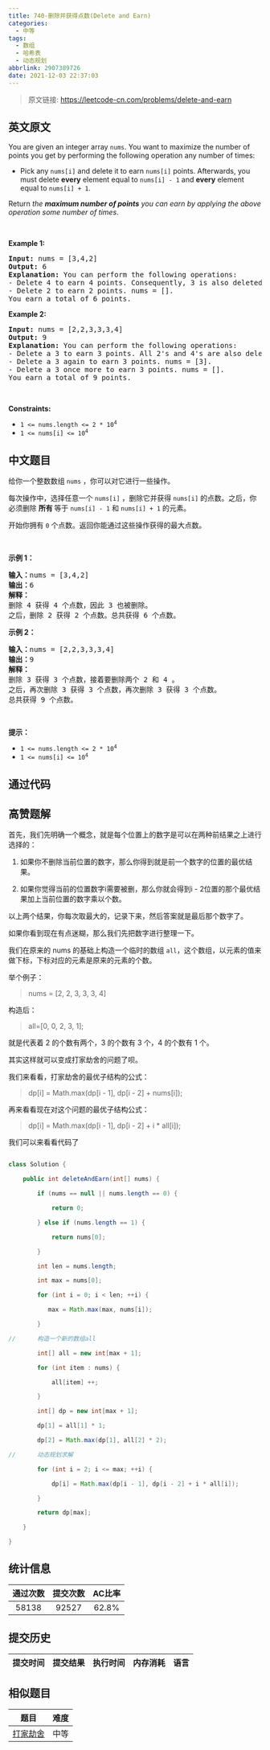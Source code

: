 ```yaml
---
title: 740-删除并获得点数(Delete and Earn)
categories:
  - 中等
tags:
  - 数组
  - 哈希表
  - 动态规划
abbrlink: 2907389726
date: 2021-12-03 22:37:03
---
```


> 原文链接: https://leetcode-cn.com/problems/delete-and-earn


## 英文原文
<div><p>You are given an integer array <code>nums</code>. You want to maximize the number of points you get by performing the following operation any number of times:</p>

<ul>
	<li>Pick any <code>nums[i]</code> and delete it to earn <code>nums[i]</code> points. Afterwards, you must delete <b>every</b> element equal to <code>nums[i] - 1</code> and <strong>every</strong> element equal to <code>nums[i] + 1</code>.</li>
</ul>

<p>Return <em>the <strong>maximum number of points</strong> you can earn by applying the above operation some number of times</em>.</p>

<p>&nbsp;</p>
<p><strong>Example 1:</strong></p>

<pre>
<strong>Input:</strong> nums = [3,4,2]
<strong>Output:</strong> 6
<strong>Explanation:</strong> You can perform the following operations:
- Delete 4 to earn 4 points. Consequently, 3 is also deleted. nums = [2].
- Delete 2 to earn 2 points. nums = [].
You earn a total of 6 points.
</pre>

<p><strong>Example 2:</strong></p>

<pre>
<strong>Input:</strong> nums = [2,2,3,3,3,4]
<strong>Output:</strong> 9
<strong>Explanation:</strong> You can perform the following operations:
- Delete a 3 to earn 3 points. All 2&#39;s and 4&#39;s are also deleted. nums = [3,3].
- Delete a 3 again to earn 3 points. nums = [3].
- Delete a 3 once more to earn 3 points. nums = [].
You earn a total of 9 points.</pre>

<p>&nbsp;</p>
<p><strong>Constraints:</strong></p>

<ul>
	<li><code>1 &lt;= nums.length &lt;= 2 * 10<sup>4</sup></code></li>
	<li><code>1 &lt;= nums[i] &lt;= 10<sup>4</sup></code></li>
</ul>
</div>

## 中文题目
<div><p>给你一个整数数组 <code>nums</code> ，你可以对它进行一些操作。</p>

<p>每次操作中，选择任意一个 <code>nums[i]</code> ，删除它并获得 <code>nums[i]</code> 的点数。之后，你必须删除 <strong>所有 </strong>等于 <code>nums[i] - 1</code> 和 <code>nums[i] + 1</code> 的元素。</p>

<p>开始你拥有 <code>0</code> 个点数。返回你能通过这些操作获得的最大点数。</p>

<p> </p>

<p><strong>示例 1：</strong></p>

<pre>
<strong>输入：</strong>nums = [3,4,2]
<strong>输出：</strong>6
<strong>解释：</strong>
删除 4 获得 4 个点数，因此 3 也被删除。
之后，删除 2 获得 2 个点数。总共获得 6 个点数。
</pre>

<p><strong>示例 2：</strong></p>

<pre>
<strong>输入：</strong>nums = [2,2,3,3,3,4]
<strong>输出：</strong>9
<strong>解释：</strong>
删除 3 获得 3 个点数，接着要删除两个 2 和 4 。
之后，再次删除 3 获得 3 个点数，再次删除 3 获得 3 个点数。
总共获得 9 个点数。
</pre>

<p> </p>

<p><strong>提示：</strong></p>

<ul>
	<li><code>1 <= nums.length <= 2 * 10<sup>4</sup></code></li>
	<li><code>1 <= nums[i] <= 10<sup>4</sup></code></li>
</ul>
</div>

## 通过代码
<RecoDemo>
</RecoDemo>


## 高赞题解
首先，我们先明确一个概念，就是每个位置上的数字是可以在两种前结果之上进行选择的：

1. 如果你不删除当前位置的数字，那么你得到就是前一个数字的位置的最优结果。

2. 如果你觉得当前的位置数字i需要被删，那么你就会得到i - 2位置的那个最优结果加上当前位置的数字乘以个数。



以上两个结果，你每次取最大的，记录下来，然后答案就是最后那个数字了。



如果你看到现在有点迷糊，那么我们先把数字进行整理一下。



我们在原来的 nums 的基础上构造一个临时的数组 `all`，这个数组，以元素的值来做下标，下标对应的元素是原来的元素的个数。



举个例子：

>  nums = [2, 2, 3, 3, 3, 4]



构造后：

> all=[0, 0, 2, 3, 1];



就是代表着 $2$ 的个数有两个，$3$ 的个数有 $3$ 个，$4$ 的个数有 $1$ 个。



其实这样就可以变成打家劫舍的问题了呗。



我们来看看，打家劫舍的最优子结构的公式：

>  dp[i] = Math.max(dp[i - 1], dp[i - 2] + nums[i]);



再来看看现在对这个问题的最优子结构公式：

> dp[i] = Math.max(dp[i - 1], dp[i - 2] + i * all[i]);



我们可以来看看代码了

```java [-Java]

class Solution {

    public int deleteAndEarn(int[] nums) {

        if (nums == null || nums.length == 0) {

            return 0;

        } else if (nums.length == 1) {

            return nums[0];

        }

        int len = nums.length;

        int max = nums[0];

        for (int i = 0; i < len; ++i) {

           max = Math.max(max, nums[i]);

        }

//      构造一个新的数组all

        int[] all = new int[max + 1];

        for (int item : nums) {

            all[item] ++;

        }

        int[] dp = new int[max + 1];

        dp[1] = all[1] * 1;

        dp[2] = Math.max(dp[1], all[2] * 2);

//      动态规划求解

        for (int i = 2; i <= max; ++i) {

            dp[i] = Math.max(dp[i - 1], dp[i - 2] + i * all[i]);

        }

        return dp[max];

    }

}

```



## 统计信息
| 通过次数 | 提交次数 | AC比率 |
| :------: | :------: | :------: |
|    58138    |    92527    |   62.8%   |

## 提交历史
| 提交时间 | 提交结果 | 执行时间 |  内存消耗  | 语言 |
| :------: | :------: | :------: | :--------: | :--------: |


## 相似题目
|                             题目                             | 难度 |
| :----------------------------------------------------------: | :---------: |
| [打家劫舍](https://leetcode-cn.com/problems/house-robber/) | 中等|
